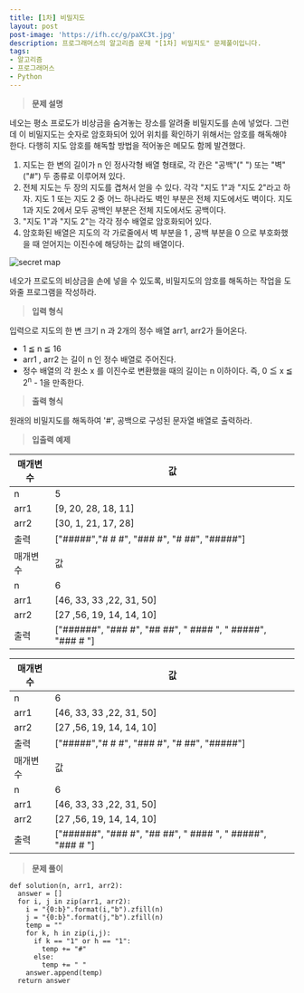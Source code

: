 ```yaml
---
title: [1차] 비밀지도
layout: post
post-image: 'https://ifh.cc/g/paXC3t.jpg'
description: 프로그래머스의 알고리즘 문제 "[1차] 비밀지도" 문제풀이입니다.
tags:
- 알고리즘
- 프로그래머스
- Python
---
```



>**문제 설명**

네오는 평소 프로도가 비상금을 숨겨놓는 장소를 알려줄 비밀지도를 손에 넣었다. 그런데 이 비밀지도는 숫자로 암호화되어 있어 위치를 확인하기 위해서는 암호를 해독해야 한다. 다행히 지도 암호를 해독할 방법을 적어놓은 메모도 함께 발견했다.

<ol>
<li>지도는 한 변의 길이가  n 인 정사각형 배열 형태로, 각 칸은 "공백"(" ") 또는 "벽"("#") 두 종류로 이루어져 있다.</li>
<li>전체 지도는 두 장의 지도를 겹쳐서 얻을 수 있다. 각각 "지도 1"과 "지도 2"라고 하자. 지도 1 또는 지도 2 중 어느 하나라도 벽인 부분은 전체 지도에서도 벽이다. 지도 1과 지도 2에서 모두 공백인 부분은 전체 지도에서도 공백이다.</li>
<li>"지도 1"과 "지도 2"는 각각 정수 배열로 암호화되어 있다.</li>
<li>암호화된 배열은 지도의 각 가로줄에서 벽 부분을  1 , 공백 부분을  0 으로 부호화했을 때 얻어지는 이진수에 해당하는 값의 배열이다.</li>
</ol>

<img src="http://t1.kakaocdn.net/welcome2018/secret8.png" title="Secret Map" alt="secret map">

네오가 프로도의 비상금을 손에 넣을 수 있도록, 비밀지도의 암호를 해독하는 작업을 도와줄 프로그램을 작성하라.

>**입력 형식**

입력으로 지도의 한 변 크기 n 과 2개의 정수 배열 arr1, arr2가 들어온다.

<ul>
<li>1 ≦  n  ≦ 16</li>
<li> arr1 ,  arr2 는 길이  n 인 정수 배열로 주어진다.</li>
<li>정수 배열의 각 원소  x 를 이진수로 변환했을 때의 길이는  n  이하이다. 즉, 0 ≦  x  ≦ 2<sup>n</sup> - 1을 만족한다.</li>
</ul>

>**출력 형식**

원래의 비밀지도를 해독하여 '#', 공백으로 구성된 문자열 배열로 출력하라.

>**입출력 예제**

| 매개변수 | 값 |
|--|--|
| n | 5 |
| arr1 | [9, 20, 28, 18, 11] |
| arr2 | [30, 1, 21, 17, 28] |
| 출력 | ["#####","# # #", "### #", "# ##", "#####"] |
| 매개변수 | 값 |
| n | 6 |
| arr1 | [46, 33, 33 ,22, 31, 50] |
| arr2 | [27 ,56, 19, 14, 14, 10] |
| 출력 | ["######", "### #", "## ##", " #### ", " #####", "### # "] |

| 매개변수 | 값 |
|--|--|
| n | 6 |
| arr1 | [46, 33, 33 ,22, 31, 50] |
| arr2 | [27 ,56, 19, 14, 14, 10] |
| 출력 | ["#####","# # #", "### #", "# ##", "#####"] |
| 매개변수 | 값 |
| n | 6 |
| arr1 | [46, 33, 33 ,22, 31, 50] |
| arr2 | [27 ,56, 19, 14, 14, 10] |
| 출력 | ["######", "### #", "## ##", " #### ", " #####", "### # "] |

>**문제 풀이**

	def solution(n, arr1, arr2):
	  answer = []
	  for i, j in zip(arr1, arr2):
	    i = "{0:b}".format(i,"b").zfill(n)
	    j = "{0:b}".format(j,"b").zfill(n)
	    temp = ""
	    for k, h in zip(i,j):
	      if k == "1" or h == "1":
	        temp += "#"  
	      else:
	        temp += " "
	    answer.append(temp)
	  return answer



